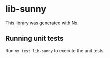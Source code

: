 # lib-sunny

This library was generated with [Nx](https://nx.dev).

## Running unit tests

Run `nx test lib-sunny` to execute the unit tests.
